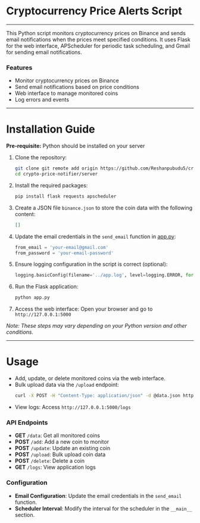 # Cryptocurrency Price Alerts Script

------------------------
This Python script monitors cryptocurrency prices on Binance and sends email notifications when the prices meet specified conditions.
It uses Flask for the web interface, APScheduler for periodic task scheduling, and Gmail for sending email notifications.

### Features
* Monitor cryptocurrency prices on Binance
* Send email notifications based on price conditions
* Web interface to manage monitored coins
* Log errors and events

-----------------------------

# Installation Guide

**Pre-requisite:** Python should be installed on your server

1. Clone the repository:
    ```bash
    git clone git remote add origin https://github.com/Reshanpubudu5/crypto-price-notifier.git
    cd crypto-price-notifier/server
    ```

2. Install the required packages:
    ```bash
    pip install flask requests apscheduler
    ```

3. Create a JSON file `binance.json` to store the coin data with the following content:
    ```json
    []
    ```

4. Update the email credentials in the `send_email` function in [app.py](app.py):
    ```python
    from_email = 'your-email@gmail.com'
    from_password = 'your-email-password'
    ```

5. Ensure logging configuration in the script is correct (optional):
    ```python
    logging.basicConfig(filename='../app.log', level=logging.ERROR, format='%(asctime)s %(levelname)s: %(message)s')
    ```

6. Run the Flask application:
    ```bash
    python app.py
    ```

7. Access the web interface: Open your browser and go to `http://127.0.0.1:5000`

*Note: These steps may vary depending on your Python version and other conditions.*

-----------

# Usage

* Add, update, or delete monitored coins via the web interface.
* Bulk upload data via the `/upload` endpoint:
    ```bash
    curl -X POST -H "Content-Type: application/json" -d @data.json http://127.0.0.1:5000/upload
    ```
* View logs: Access `http://127.0.0.1:5000/logs`

### API Endpoints

* **GET** `/data`: Get all monitored coins
* **POST** `/add`: Add a new coin to monitor
* **POST** `/update`: Update an existing coin
* **POST** `/upload`: Bulk upload coin data
* **POST** `/delete`: Delete a coin
* **GET** `/logs`: View application logs

### Configuration

* **Email Configuration**: Update the email credentials in the `send_email` function.
* **Scheduler Interval**: Modify the interval for the scheduler in the `__main__` section.
